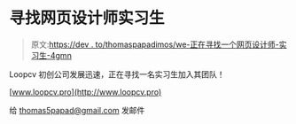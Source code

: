 # 寻找网页设计师实习生

> 原文:[https://dev . to/thomaspapadimos/we-正在寻找一个网页设计师-实习生-4gmn](https://dev.to/thomaspapadimos/we-are-looking-for-a-web-designer-intern-4gmn)

Loopcv 初创公司发展迅速，正在寻找一名实习生加入其团队！

[www.loopcv.pro](http://www.loopcv.pro)

给 thomas5papad@gmail.com 发邮件